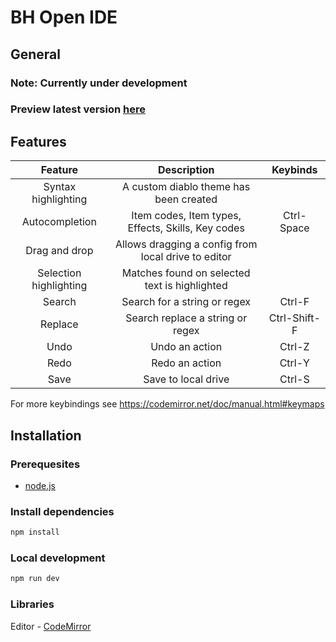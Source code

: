 # BH Open IDE

## General

### Note: Currently under development

### Preview latest version [here](https://bh-open-ide.herokuapp.com/)

## Features

|         Feature        |                     Description                     |   Keybinds   |
|:----------------------:|:---------------------------------------------------:|:------------:|
| Syntax highlighting    | A custom diablo theme has been created              |              |
| Autocompletion         | Item codes, Item types, Effects, Skills, Key codes  | Ctrl-Space   |
| Drag and drop          | Allows dragging a config from local drive to editor |              |
| Selection highlighting | Matches found on selected text is highlighted       |              |
| Search                 | Search for a string or regex                        | Ctrl-F       |
| Replace                | Search replace a string or regex                    | Ctrl-Shift-F |
| Undo                   | Undo an action                                      | Ctrl-Z       |
| Redo                   | Redo an action                                      | Ctrl-Y       |
| Save                   | Save to local drive                                 | Ctrl-S       |

For more keybindings see https://codemirror.net/doc/manual.html#keymaps

## Installation

### Prerequesites

* [node.js](https://nodejs.org/)

### Install dependencies

```bash
npm install
```

### Local development

```bash
npm run dev
```

### Libraries

Editor - [CodeMirror](https://codemirror.net/)

